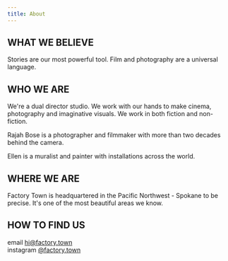 ```yaml
---
title: About
---
```


## WHAT WE BELIEVE

Stories are our most powerful tool. Film and photography are a universal language. 

## WHO WE ARE

We're a dual director studio. We work with our hands to make cinema, photography and  imaginative visuals. We work in both fiction and non-fiction.

Rajah Bose is a photographer and filmmaker with more than two decades behind the camera.

Ellen is a muralist and painter with installations across the world.

## WHERE WE ARE

Factory Town is headquartered in the Pacific Northwest - Spokane to be precise.
It's one of the most beautiful areas we know.

## HOW TO FIND US

email  [hi@factory.town](hi@factory.town)\
instagram [@factory.town](http://instagram.com/factory.town)